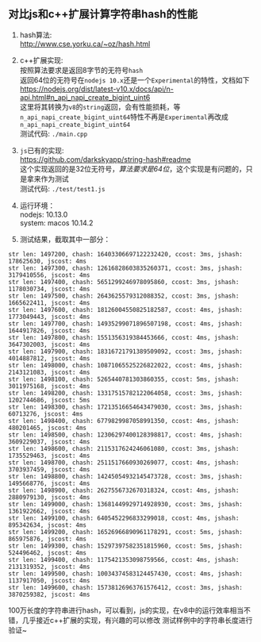 ## 对比js和c++扩展计算字符串hash的性能

1. hash算法:  
http://www.cse.yorku.ca/~oz/hash.html

2. c++扩展实现:  
按照算法要求是返回8字节的无符号`hash`  
返回64位的无符号在`nodejs 10.x`还是一个`Experimental`的特性，文档如下  
https://nodejs.org/dist/latest-v10.x/docs/api/n-api.html#n_api_napi_create_bigint_uint6  
这里将其转换为`v8`的`string`返回，会有性能损耗，等`n_api_napi_create_bigint_uint64`特性不再是`Experimental`再改成`n_api_napi_create_bigint_uint64 `   
测试代码:  `./main.cpp  `
3. `js`已有的实现:  
https://github.com/darkskyapp/string-hash#readme  
这个实现返回的是32位无符号，*算法要求是64位*，这个实现是有问题的，只是拿来作为测试  
测试代码: `./test/test1.js`

4. 运行环境：  
nodejs: 10.13.0  
system: macos 10.14.2 


5. 测试结果，截取其中一部分：  
```
str len: 1497200, chash: 16403306697122232420, ccost: 3ms, jshash: 178625630, jscost: 4ms
str len: 1497300, chash: 12616828603835260371, ccost: 3ms, jshash: 3179410556, jscost: 4ms
str len: 1497400, chash: 5651299246978095860, ccost: 3ms, jshash: 1178030734, jscost: 4ms
str len: 1497500, chash: 2643625579312088352, ccost: 3ms, jshash: 1665622411, jscost: 4ms
str len: 1497600, chash: 18126004550825182587, ccost: 4ms, jshash: 1773049443, jscost: 4ms
str len: 1497700, chash: 14935299071896507198, ccost: 4ms, jshash: 1644917826, jscost: 4ms
str len: 1497800, chash: 1551356319384453666, ccost: 4ms, jshash: 3647302003, jscost: 4ms
str len: 1497900, chash: 18316721791389509092, ccost: 3ms, jshash: 4014887812, jscost: 4ms
str len: 1498000, chash: 10871065525226822022, ccost: 4ms, jshash: 2143121083, jscost: 4ms
str len: 1498100, chash: 5265440781303860355, ccost: 5ms, jshash: 3011975168, jscost: 4ms
str len: 1498200, chash: 13317515782122064058, ccost: 3ms, jshash: 1202744686, jscost: 5ms
str len: 1498300, chash: 17213516654643479030, ccost: 3ms, jshash: 60713276, jscost: 4ms
str len: 1498400, chash: 6779829987058991350, ccost: 4ms, jshash: 480201465, jscost: 4ms
str len: 1498500, chash: 12306297400128398817, ccost: 4ms, jshash: 3609229037, jscost: 4ms
str len: 1498600, chash: 2115317624246061080, ccost: 3ms, jshash: 1735529463, jscost: 4ms
str len: 1498700, chash: 2511517660930269077, ccost: 4ms, jshash: 3703937459, jscost: 4ms
str len: 1498800, chash: 14245054932145473728, ccost: 3ms, jshash: 1495668776, jscost: 4ms
str len: 1498900, chash: 2627556732670318324, ccost: 4ms, jshash: 2880979130, jscost: 4ms
str len: 1499000, chash: 13681449929714928930, ccost: 3ms, jshash: 1361922662, jscost: 4ms
str len: 1499100, chash: 6405452296833299018, ccost: 4ms, jshash: 895342634, jscost: 4ms
str len: 1499200, chash: 16526966890961178291, ccost: 5ms, jshash: 865975876, jscost: 4ms
str len: 1499300, chash: 15297397582351815960, ccost: 5ms, jshash: 524496462, jscost: 4ms
str len: 1499400, chash: 1175421353098759566, ccost: 4ms, jshash: 2131319352, jscost: 4ms
str len: 1499500, chash: 10034374583124457430, ccost: 4ms, jshash: 1137917050, jscost: 4ms
str len: 1499600, chash: 15738126963761576412, ccost: 3ms, jshash: 3870259382, jscost: 4ms
```
100万长度的字符串进行hash，可以看到，js的实现，在v8中的运行效率相当不错，几乎接近c++扩展的实现，有兴趣的可以修改  测试样例中的字符串长度进行验证~
